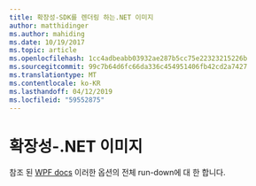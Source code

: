 ```yaml
---
title: 확장성-SDK를 렌더링 하는.NET 이미지
author: matthidinger
ms.author: mahiding
ms.date: 10/19/2017
ms.topic: article
ms.openlocfilehash: 1cc4adbeabb03932ae287b5cc75e22323215226b
ms.sourcegitcommit: 99c7b64d6fc66da336c454951406fb42cd2a7427
ms.translationtype: MT
ms.contentlocale: ko-KR
ms.lasthandoff: 04/12/2019
ms.locfileid: "59552875"
---
```

# <a name="extensibility---net-image"></a>확장성-.NET 이미지

참조 된 [WPF docs](../net-wpf/getting-started.md) 이러한 옵션의 전체 run-down에 대 한 합니다.